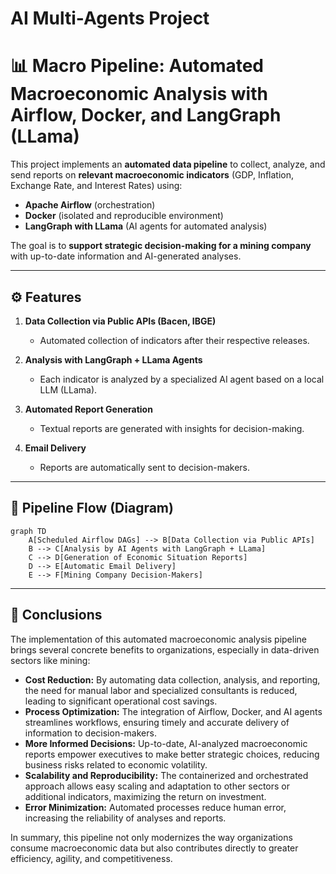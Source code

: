 # AI Multi-Agents Project
# 📊 Macro Pipeline: Automated Macroeconomic Analysis with Airflow, Docker, and LangGraph (LLama)

This project implements an **automated data pipeline** to collect, analyze, and send reports on **relevant macroeconomic indicators** (GDP, Inflation, Exchange Rate, and Interest Rates) using:

- **Apache Airflow** (orchestration)
- **Docker** (isolated and reproducible environment)
- **LangGraph with LLama** (AI agents for automated analysis)

The goal is to **support strategic decision-making for a mining company** with up-to-date information and AI-generated analyses.

---

## ⚙️ Features

1. **Data Collection via Public APIs (Bacen, IBGE)**
   - Automated collection of indicators after their respective releases.

2. **Analysis with LangGraph + LLama Agents**
   - Each indicator is analyzed by a specialized AI agent based on a local LLM (LLama).

3. **Automated Report Generation**
   - Textual reports are generated with insights for decision-making.

4. **Email Delivery**
   - Reports are automatically sent to decision-makers.

---

## 🔁 Pipeline Flow (Diagram)

```mermaid
graph TD
    A[Scheduled Airflow DAGs] --> B[Data Collection via Public APIs]
    B --> C[Analysis by AI Agents with LangGraph + LLama]
    C --> D[Generation of Economic Situation Reports]
    D --> E[Automatic Email Delivery]
    E --> F[Mining Company Decision-Makers]
```

---

## 🏁 Conclusions

The implementation of this automated macroeconomic analysis pipeline brings several concrete benefits to organizations, especially in data-driven sectors like mining:

- **Cost Reduction:** By automating data collection, analysis, and reporting, the need for manual labor and specialized consultants is reduced, leading to significant operational cost savings.
- **Process Optimization:** The integration of Airflow, Docker, and AI agents streamlines workflows, ensuring timely and accurate delivery of information to decision-makers.
- **More Informed Decisions:** Up-to-date, AI-analyzed macroeconomic reports empower executives to make better strategic choices, reducing business risks related to economic volatility.
- **Scalability and Reproducibility:** The containerized and orchestrated approach allows easy scaling and adaptation to other sectors or additional indicators, maximizing the return on investment.
- **Error Minimization:** Automated processes reduce human error, increasing the reliability of analyses and reports.

In summary, this pipeline not only modernizes the way organizations consume macroeconomic data but also contributes directly to greater efficiency, agility, and competitiveness.
